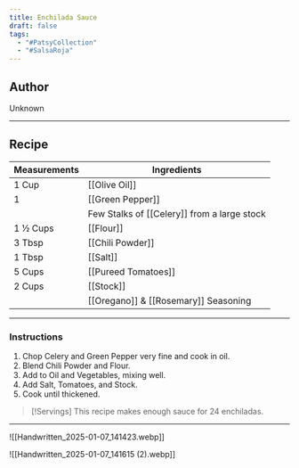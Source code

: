 ```yaml
---
title: Enchilada Sauce
draft: false
tags:
  - "#PatsyCollection"
  - "#SalsaRoja"
---
```

## Author
Unknown
___
## Recipe

| Measurements | Ingredients                                 |
| :----------- | ------------------------------------------- |
| 1 Cup        | [[Olive Oil]]                               |
| 1            | [[Green Pepper]]                            |
|              | Few Stalks of [[Celery]] from a large stock |
| 1 ½ Cups     | [[Flour]]                                   |
| 3 Tbsp       | [[Chili Powder]]                            |
| 1 Tbsp       | [[Salt]]                                    |
| 5 Cups       | [[Pureed Tomatoes]]                         |
| 2 Cups       | [[Stock]]                                   |
|              | [[Oregano]] & [[Rosemary]] Seasoning        |
___
### Instructions
1. Chop Celery and Green Pepper very fine and cook in oil.
2. Blend Chili Powder and Flour.
3. Add to Oil and Vegetables, mixing well.
4. Add Salt, Tomatoes, and Stock.
5. Cook until thickened.
>[!Servings]
>This recipe makes enough sauce for 24 enchiladas.

___
![[Handwritten_2025-01-07_141423.webp]]

![[Handwritten_2025-01-07_141615 (2).webp]]